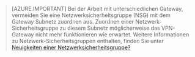 >[AZURE.IMPORTANT] Bei der Arbeit mit unterschiedlichen Gateway, vermeiden Sie eine Netzwerksicherheitsgruppe (NSG) mit dem Gateway Subnetz zuordnen aus. Zuordnen einer Netzwerk-Sicherheitsgruppe zu diesem Subnetz möglicherweise das VPN-Gateway nicht mehr funktionieren wie erwartet. Weitere Informationen zu Netzwerk-Sicherheitsgruppen enthalten, finden Sie unter [Neuigkeiten einer Netzwerksicherheitsgruppe?](../articles/virtual-network/virtual-networks-nsg.md)


